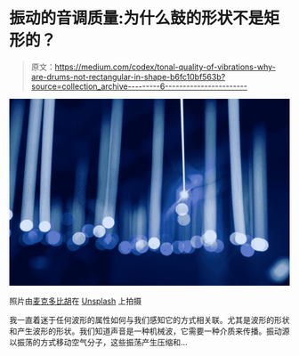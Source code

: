 # 振动的音调质量:为什么鼓的形状不是矩形的？

> 原文：<https://medium.com/codex/tonal-quality-of-vibrations-why-are-drums-not-rectangular-in-shape-b6fc10bf563b?source=collection_archive---------6----------------------->

![](img/5de07c82247df292f032904d4d2ac9e2.png)

照片由[麦克多比胡](https://unsplash.com/@hjx518756?utm_source=medium&utm_medium=referral)在 [Unsplash](https://unsplash.com?utm_source=medium&utm_medium=referral) 上拍摄

我一直着迷于任何波形的属性如何与我们感知它的方式相关联。尤其是波形的形状和产生波形的形状。我们知道声音是一种机械波，它需要一种介质来传播。振动源以振荡的方式移动空气分子，这些振荡产生压缩和…